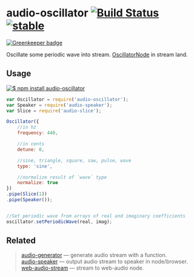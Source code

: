 # audio-oscillator [![Build Status](https://travis-ci.org/audiojs/audio-oscillator.svg?branch=master)](https://travis-ci.org/audiojs/audio-oscillator) [![stable](http://badges.github.io/stability-badges/dist/stable.svg)](http://github.com/badges/stability-badges)

[![Greenkeeper badge](https://badges.greenkeeper.io/audiojs/audio-oscillator.svg)](https://greenkeeper.io/)

Oscillate some periodic wave into stream. [OscillatorNode](http://webaudio.github.io/web-audio-api/#the-oscillatornode-interface) in stream land.

## Usage

[![$ npm install audio-oscillator](http://nodei.co/npm/audio-oscillator.png?mini=true)](http://npmjs.org/package/audio-oscillator)

```js
var Oscillator = require('audio-oscillator');
var Speaker = require('audio-speaker');
var Slice = require('audio-slice');

Oscillator({
	//in hz
	frequency: 440,

	//in cents
	detune: 0,

	//sine, triangle, square, saw, pulse, wave
	type: 'sine',

	//normalize result of `wave` type
	normalize: true
})
.pipe(Slice(1))
.pipe(Speaker());


//Set periodic wave from arrays of real and imaginary coefficients
oscillator.setPeriodicWave(real, imag);
```

## Related

> [audio-generator](https://github.com/audiojs/audio-generator) — generate audio stream with a function.<br/>
> [audio-speaker](https://github.com/audiojs/audio-speaker) — output audio stream to speaker in node/browser.<br/>
> [web-audio-stream](https://github.com/audiojs/web-audio-stream) — stream to web-audio node.<br/>
